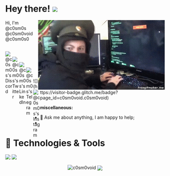 # Hey there! <img src="https://media.giphy.com/media/hvRJCLFzcasrR4ia7z/giphy.gif" width="25px">

<img align="right" alt="GIF" src="https://github.com/c0sm0void/c0sm0void/blob/main/omghack.gif" width="400" height="220" />
  
Hi, I'm @c0sm0s @c0sm0void @c0sm0s0

<br />
<a href="https://discord.gg/mQ5XJme">
  <img align="left" alt="@c0sm0s's Discord" width="22px" src="https://cdn.jsdelivr.net/npm/simple-icons@v3/icons/discord.svg" />
</a>
<br />
<a href="https://twitter.com/c0sm0s0">
  <img align="left" alt="@c0sm0s's Twitter" width="22px" src="https://cdn.jsdelivr.net/npm/simple-icons@v3/icons/twitter.svg" />
</a>
<br />
<a href="https://www.linkedin.com/in/minhajulhossain/">
  <img align="left" alt="@c0sm0s's LinkedIn" width="22px" src="https://cdn.jsdelivr.net/npm/simple-icons@v3/icons/linkedin.svg" />
</a>
<br />
<a href="https://t.me/c0sm0s0">
  <img align="left" alt="@c0sm0s's Telegram" width="22px" src="https://cdn.jsdelivr.net/npm/simple-icons@v3/icons/telegram.svg" />
</a>
<br />
<a href="https://www.instagram.com/hackriter/">
  <img align="left" alt="@c0sm0s's Instagram" width="22px" src="https://cdn.jsdelivr.net/npm/simple-icons@v3/icons/instagram.svg" />
</a>
<br />
![](https://visitor-badge.glitch.me/badge?page_id=c0sm0void.c0sm0void)
<br />

**miscellaneous:**
- 💬 Ask me about anything, I am happy to help;
- 

# 🔧 Technologies & Tools
![](https://img.shields.io/badge/OS-Linux-informational?style=flat&logo=linux&logoColor=white&color=2bbc8a)
![](https://img.shields.io/badge/Shell-Bash-informational?style=flat&logo=gnu-bash&logoColor=white&color=2bbc8a)

<p align="center"> <img src="https://github-readme-stats.vercel.app/api?username=c0sm0void&show_icons=true&theme=gotham" alt="c0sm0void" />

<a href="https://github.com/MartinHeinz/MartinHeinz">
  <img align="center" src="https://github-readme-stats.vercel.app/api/top-langs/?username=c0sm0void&hide=java,html&title_color=ffffff&text_color=c9cacc&icon_color=2bbc8a&bg_color=1d1f21" />
</a>